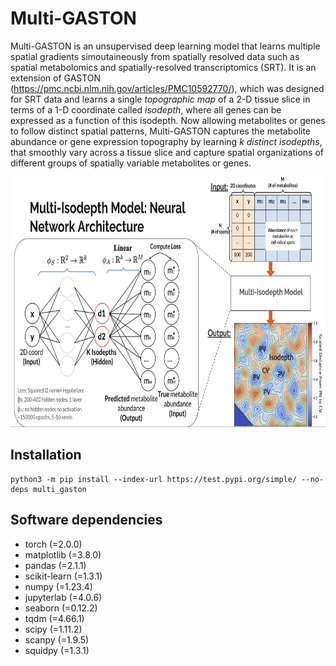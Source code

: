# Multi-GASTON

Multi-GASTON is an unsupervised deep learning model that learns multiple spatial gradients simoutaineously from spatially resolved data such as spatial metabolomics and spatially-resolved transcriptomics (SRT). It is an extension of GASTON (https://pmc.ncbi.nlm.nih.gov/articles/PMC10592770/), which was designed for SRT data and learns a single _topographic map_ of a 2-D tissue slice in terms of a 1-D coordinate called _isodepth_, where all genes can be expressed as a function of this isodepth. Now allowing metabolites or genes to follow distinct spatial patterns, Multi-GASTON captures the metabolite abundance or gene expression topography by learning _k distinct isodepths_, that smoothly vary across a tissue slice and capture spatial organizations of different groups of spatially variable metabolites or genes.

<p align="center">
<img src="plots/NNarchitecture.png" height=400/>
</p>

## Installation
```
python3 -m pip install --index-url https://test.pypi.org/simple/ --no-deps multi_gaston
```

## Software dependencies
* torch (=2.0.0)
* matplotlib (=3.8.0)
* pandas (=2.1.1)
* scikit-learn (=1.3.1)
* numpy (=1.23.4)
* jupyterlab (=4.0.6)
* seaborn (=0.12.2)
* tqdm (=4.66.1)
* scipy (=1.11.2)
* scanpy (=1.9.5)
* squidpy (=1.3.1)

